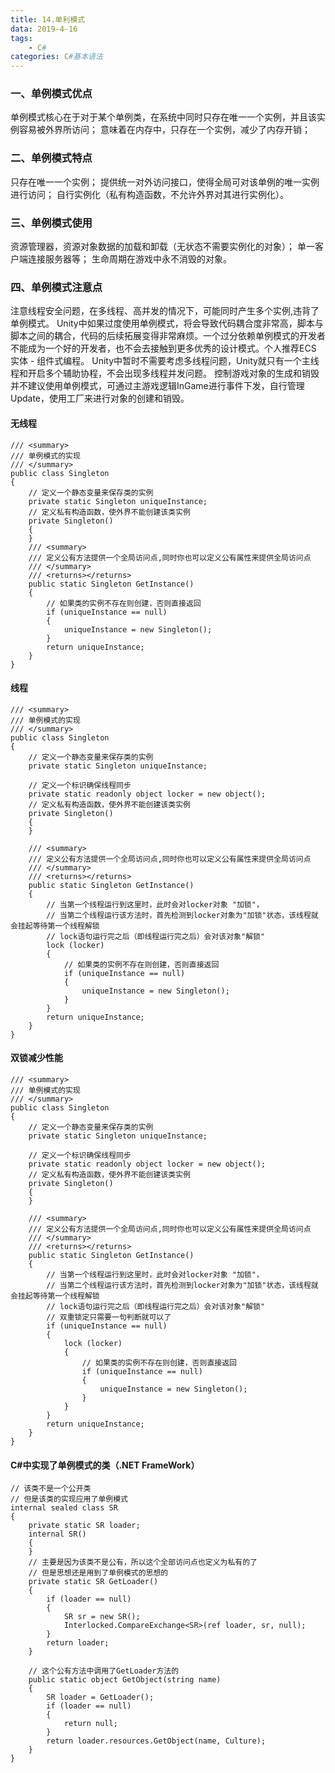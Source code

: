 ```yaml
---
title: 14.单利模式
data: 2019-4-16
tags:
    - C#
categories: C#基本语法
---
```


### 一、单例模式优点
单例模式核心在于对于某个单例类，在系统中同时只存在唯一一个实例，并且该实例容易被外界所访问；
意味着在内存中，只存在一个实例，减少了内存开销；
 
### 二、单例模式特点
只存在唯一一个实例；
提供统一对外访问接口，使得全局可对该单例的唯一实例进行访问；
自行实例化（私有构造函数，不允许外界对其进行实例化）。
 
### 三、单例模式使用
资源管理器，资源对象数据的加载和卸载（无状态不需要实例化的对象）；
单一客户端连接服务器等；
生命周期在游戏中永不消毁的对象。
 
### 四、单例模式注意点
注意线程安全问题，在多线程、高并发的情况下，可能同时产生多个实例,违背了单例模式。
Unity中如果过度使用单例模式，将会导致代码耦合度非常高，脚本与脚本之间的耦合，代码的后续拓展变得非常麻烦。一个过分依赖单例模式的开发者不能成为一个好的开发者，也不会去接触到更多优秀的设计模式。个人推荐ECS 实体 - 组件式编程。
Unity中暂时不需要考虑多线程问题，Unity就只有一个主线程和开启多个辅助协程，不会出现多线程并发问题。
控制游戏对象的生成和销毁并不建议使用单例模式，可通过主游戏逻辑InGame进行事件下发，自行管理Update，使用工厂来进行对象的创建和销毁。 

#### 无线程
```
/// <summary>
/// 单例模式的实现
/// </summary>
public class Singleton
{
    // 定义一个静态变量来保存类的实例
    private static Singleton uniqueInstance;
    // 定义私有构造函数，使外界不能创建该类实例
    private Singleton()
    {
    }
    /// <summary>
    /// 定义公有方法提供一个全局访问点,同时你也可以定义公有属性来提供全局访问点
    /// </summary>
    /// <returns></returns>
    public static Singleton GetInstance()
    {
        // 如果类的实例不存在则创建，否则直接返回
        if (uniqueInstance == null)
        {
            uniqueInstance = new Singleton();
        }
        return uniqueInstance;
    }
}
```


#### 线程

```
/// <summary>
/// 单例模式的实现
/// </summary>
public class Singleton
{
    // 定义一个静态变量来保存类的实例
    private static Singleton uniqueInstance;

    // 定义一个标识确保线程同步
    private static readonly object locker = new object();
    // 定义私有构造函数，使外界不能创建该类实例
    private Singleton()
    {
    }

    /// <summary>
    /// 定义公有方法提供一个全局访问点,同时你也可以定义公有属性来提供全局访问点
    /// </summary>
    /// <returns></returns>
    public static Singleton GetInstance()
    {
        // 当第一个线程运行到这里时，此时会对locker对象 "加锁"，
        // 当第二个线程运行该方法时，首先检测到locker对象为"加锁"状态，该线程就会挂起等待第一个线程解锁
        // lock语句运行完之后（即线程运行完之后）会对该对象"解锁"
        lock (locker)
        {
            // 如果类的实例不存在则创建，否则直接返回
            if (uniqueInstance == null)
            {
                uniqueInstance = new Singleton();
            }
        }
        return uniqueInstance;
    }
}
```

#### 双锁减少性能

```
/// <summary>
/// 单例模式的实现
/// </summary>
public class Singleton
{
    // 定义一个静态变量来保存类的实例
    private static Singleton uniqueInstance;

    // 定义一个标识确保线程同步
    private static readonly object locker = new object();
    // 定义私有构造函数，使外界不能创建该类实例
    private Singleton()
    {
    }

    /// <summary>
    /// 定义公有方法提供一个全局访问点,同时你也可以定义公有属性来提供全局访问点
    /// </summary>
    /// <returns></returns>
    public static Singleton GetInstance()
    {
        // 当第一个线程运行到这里时，此时会对locker对象 "加锁"，
        // 当第二个线程运行该方法时，首先检测到locker对象为"加锁"状态，该线程就会挂起等待第一个线程解锁
        // lock语句运行完之后（即线程运行完之后）会对该对象"解锁"
        // 双重锁定只需要一句判断就可以了
        if (uniqueInstance == null)
        {
            lock (locker)
            {
                // 如果类的实例不存在则创建，否则直接返回
                if (uniqueInstance == null)
                {
                    uniqueInstance = new Singleton();
                }
            }
        }
        return uniqueInstance;
    }
}
```

#### C#中实现了单例模式的类（.NET FrameWork）

```
// 该类不是一个公开类
// 但是该类的实现应用了单例模式
internal sealed class SR
{
    private static SR loader;
    internal SR()
    {
    }
    // 主要是因为该类不是公有，所以这个全部访问点也定义为私有的了
    // 但是思想还是用到了单例模式的思想的
    private static SR GetLoader()
    {
        if (loader == null)
        {
            SR sr = new SR();
            Interlocked.CompareExchange<SR>(ref loader, sr, null);
        }
        return loader;
    }

    // 这个公有方法中调用了GetLoader方法的
    public static object GetObject(string name)
    {
        SR loader = GetLoader();
        if (loader == null)
        {
            return null;
        }
        return loader.resources.GetObject(name, Culture);
    }
}
```

